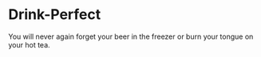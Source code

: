 # Drink-Perfect
You will never again forget your beer in the freezer or burn your tongue on your hot tea.
